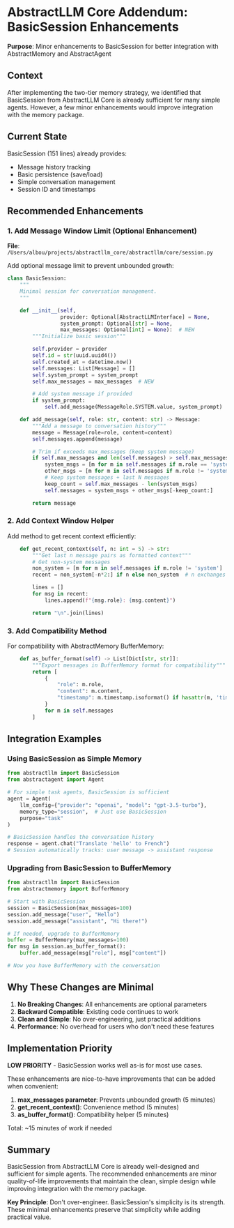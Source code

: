 # AbstractLLM Core Addendum: BasicSession Enhancements

**Purpose**: Minor enhancements to BasicSession for better integration with AbstractMemory and AbstractAgent

## Context

After implementing the two-tier memory strategy, we identified that BasicSession from AbstractLLM Core is already sufficient for many simple agents. However, a few minor enhancements would improve integration with the memory package.

## Current State

BasicSession (151 lines) already provides:
- Message history tracking
- Basic persistence (save/load)
- Simple conversation management
- Session ID and timestamps

## Recommended Enhancements

### 1. Add Message Window Limit (Optional Enhancement)

**File**: `/Users/albou/projects/abstractllm_core/abstractllm/core/session.py`

Add optional message limit to prevent unbounded growth:

```python
class BasicSession:
    """
    Minimal session for conversation management.
    """

    def __init__(self,
                 provider: Optional[AbstractLLMInterface] = None,
                 system_prompt: Optional[str] = None,
                 max_messages: Optional[int] = None):  # NEW
        """Initialize basic session"""

        self.provider = provider
        self.id = str(uuid.uuid4())
        self.created_at = datetime.now()
        self.messages: List[Message] = []
        self.system_prompt = system_prompt
        self.max_messages = max_messages  # NEW

        # Add system message if provided
        if system_prompt:
            self.add_message(MessageRole.SYSTEM.value, system_prompt)

    def add_message(self, role: str, content: str) -> Message:
        """Add a message to conversation history"""
        message = Message(role=role, content=content)
        self.messages.append(message)

        # Trim if exceeds max_messages (keep system message)
        if self.max_messages and len(self.messages) > self.max_messages:
            system_msgs = [m for m in self.messages if m.role == 'system']
            other_msgs = [m for m in self.messages if m.role != 'system']
            # Keep system messages + last N messages
            keep_count = self.max_messages - len(system_msgs)
            self.messages = system_msgs + other_msgs[-keep_count:]

        return message
```

### 2. Add Context Window Helper

Add method to get recent context efficiently:

```python
    def get_recent_context(self, n: int = 5) -> str:
        """Get last n message pairs as formatted context"""
        # Get non-system messages
        non_system = [m for m in self.messages if m.role != 'system']
        recent = non_system[-n*2:] if n else non_system  # n exchanges = n*2 messages

        lines = []
        for msg in recent:
            lines.append(f"{msg.role}: {msg.content}")

        return "\n".join(lines)
```

### 3. Add Compatibility Method

For compatibility with AbstractMemory BufferMemory:

```python
    def as_buffer_format(self) -> List[Dict[str, str]]:
        """Export messages in BufferMemory format for compatibility"""
        return [
            {
                "role": m.role,
                "content": m.content,
                "timestamp": m.timestamp.isoformat() if hasattr(m, 'timestamp') else None
            }
            for m in self.messages
        ]
```

## Integration Examples

### Using BasicSession as Simple Memory

```python
from abstractllm import BasicSession
from abstractagent import Agent

# For simple task agents, BasicSession is sufficient
agent = Agent(
    llm_config={"provider": "openai", "model": "gpt-3.5-turbo"},
    memory_type="session",  # Just use BasicSession
    purpose="task"
)

# BasicSession handles the conversation history
response = agent.chat("Translate 'hello' to French")
# Session automatically tracks: user message -> assistant response
```

### Upgrading from BasicSession to BufferMemory

```python
from abstractllm import BasicSession
from abstractmemory import BufferMemory

# Start with BasicSession
session = BasicSession(max_messages=100)
session.add_message("user", "Hello")
session.add_message("assistant", "Hi there!")

# If needed, upgrade to BufferMemory
buffer = BufferMemory(max_messages=100)
for msg in session.as_buffer_format():
    buffer.add_message(msg["role"], msg["content"])

# Now you have BufferMemory with the conversation
```

## Why These Changes are Minimal

1. **No Breaking Changes**: All enhancements are optional parameters
2. **Backward Compatible**: Existing code continues to work
3. **Clean and Simple**: No over-engineering, just practical additions
4. **Performance**: No overhead for users who don't need these features

## Implementation Priority

**LOW PRIORITY** - BasicSession works well as-is for most use cases.

These enhancements are nice-to-have improvements that can be added when convenient:

1. **max_messages parameter**: Prevents unbounded growth (5 minutes)
2. **get_recent_context()**: Convenience method (5 minutes)
3. **as_buffer_format()**: Compatibility helper (5 minutes)

Total: ~15 minutes of work if needed

## Summary

BasicSession from AbstractLLM Core is already well-designed and sufficient for simple agents. The recommended enhancements are minor quality-of-life improvements that maintain the clean, simple design while improving integration with the memory package.

**Key Principle**: Don't over-engineer. BasicSession's simplicity is its strength. These minimal enhancements preserve that simplicity while adding practical value.